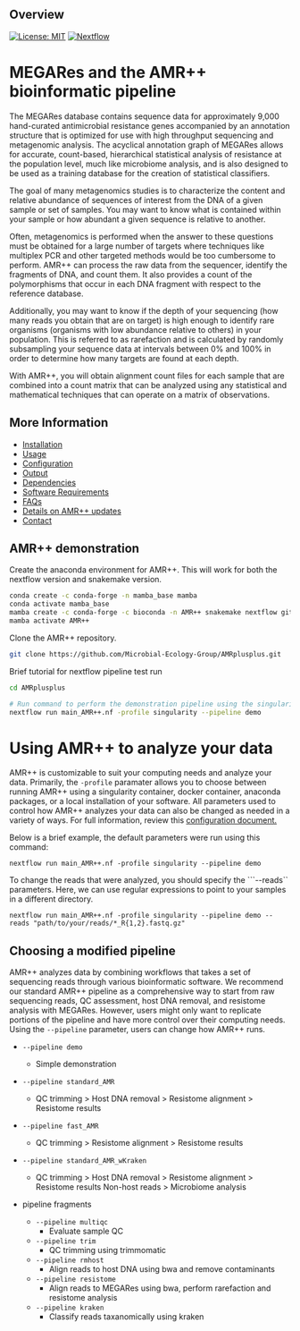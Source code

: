 Overview
--------
[![License: MIT](https://img.shields.io/badge/License-MIT-yellow.svg)](https://opensource.org/licenses/MIT)
[![Nextflow](https://img.shields.io/badge/Nextflow-%E2%89%A50.25.1-brightgreen.svg)](https://www.nextflow.io/)


# MEGARes and the AMR++ bioinformatic pipeline

The MEGARes database contains sequence data for approximately 9,000 hand-curated antimicrobial resistance genes accompanied by an annotation structure that is optimized for use with high throughput sequencing and metagenomic analysis. The acyclical annotation graph of MEGARes allows for accurate, count-based, hierarchical statistical analysis of resistance at the population level, much like microbiome analysis, and is also designed to be used as a training database for the creation of statistical classifiers.

The goal of many metagenomics studies is to characterize the content and relative abundance of sequences of interest from the DNA of a given sample or set of samples. You may want to know what is contained within your sample or how abundant a given sequence is relative to another.

Often, metagenomics is performed when the answer to these questions must be obtained for a large number of targets where techniques like multiplex PCR and other targeted methods would be too cumbersome to perform. AMR++ can process the raw data from the sequencer, identify the fragments of DNA, and count them. It also provides a count of the polymorphisms that occur in each DNA fragment with respect to the reference database.

Additionally, you may want to know if the depth of your sequencing (how many reads you obtain that are on target) is high enough to identify rare organisms (organisms with low abundance relative to others) in your population. This is referred to as rarefaction and is calculated by randomly subsampling your sequence data at intervals between 0% and 100% in order to determine how many targets are found at each depth.

With AMR++, you will obtain alignment count files for each sample that are combined into a count matrix that can be analyzed using any statistical and mathematical techniques that can operate on a matrix of observations.

More Information
----------------

- [Installation](https://github.com/Microbial-Ecology-Group/AMRplusplus/blob/master/docs/installation.md)
- [Usage](https://github.com/Microbial-Ecology-Group/AMRplusplus/blob/master/docs/usage.md)
- [Configuration](https://github.com/Microbial-Ecology-Group/AMRplusplus/blob/master/docs/configuration.md)
- [Output](https://github.com/Microbial-Ecology-Group/AMRplusplus/blob/master/docs/output.md)
- [Dependencies](https://github.com/Microbial-Ecology-Group/AMRplusplus/blob/master/docs/dependencies.md)
- [Software Requirements](https://github.com/Microbial-Ecology-Group/AMRplusplus/blob/master/docs/requirements.md)
- [FAQs](https://github.com/Microbial-Ecology-Group/AMRplusplus/blob/master/docs/FAQs.md)
- [Details on AMR++ updates](https://github.com/Microbial-Ecology-Group/AMRplusplus/blob/master/docs/update_details.md)
- [Contact](https://github.com/Microbial-Ecology-Group/AMRplusplus/blob/master/docs/contact.md)



## AMR++ demonstration

Create the anaconda environment for AMR++. This will work for both the nextflow version and snakemake version.

```bash
conda create -c conda-forge -n mamba_base mamba
conda activate mamba_base
mamba create -c conda-forge -c bioconda -n AMR++ snakemake nextflow git make cxx-compiler singularity
mamba activate AMR++
```


Clone the AMR++ repository.

```bash
git clone https://github.com/Microbial-Ecology-Group/AMRplusplus.git
```

Brief tutorial for nextflow pipeline test run
```bash
cd AMRplusplus

# Run command to perform the demonstration pipeline using the singularity profile
nextflow run main_AMR++.nf -profile singularity --pipeline demo
```


# Using AMR++ to analyze your data

AMR++ is customizable to suit your computing needs and analyze your data. Primarily, the ```-profile``` paramater allows you to choose between running AMR++ using a singularity container, docker container, anaconda packages, or a local installation of your software. 
All parameters used to control how AMR++ analyzes your data can also be changed as needed in a variety of ways. For full information, review this [configuration document.](https://github.com/Microbial-Ecology-Group/AMRplusplus/blob/master/docs/configuration.md)


Below is a brief example, the default parameters were run using this command:

```nextflow run main_AMR++.nf -profile singularity --pipeline demo```

To change the reads that were analyzed, you should specify the ```--reads`` parameters. Here, we can use regular expressions to point to your samples in a different directory.

```nextflow run main_AMR++.nf -profile singularity --pipeline demo --reads "path/to/your/reads/*_R{1,2}.fastq.gz" ```


## Choosing a modified pipeline

AMR++ analyzes data by combining workflows that takes a set of sequencing reads through various bioinformatic software. We recommend our standard AMR++ pipeline as a comprehensive way to start from raw sequencing reads, QC assessment, host DNA removal, and resistome analysis with MEGARes. However, users might only want to replicate portions of the pipeline and have more control over their computing needs. Using the ```--pipeline``` parameter, users can change how AMR++ runs.

* ```--pipeline demo```    
    * Simple demonstration

* ```--pipeline standard_AMR```   
    * QC trimming > Host DNA removal > Resistome alignment > Resistome results

* ```--pipeline fast_AMR```
    * QC trimming > Resistome alignment > Resistome results

* ```--pipeline standard_AMR_wKraken```
    * QC trimming > Host DNA removal > Resistome alignment > Resistome results 
Non-host reads > Microbiome analysis

* pipeline fragments
    * ```--pipeline multiqc```  
        * Evaluate sample QC 
    * ```--pipeline trim```  
        * QC trimming using trimmomatic 
    * ```--pipeline rmhost```  
        * Align reads to host DNA using bwa and remove contaminants 
    * ```--pipeline resistome```  
        * Align reads to MEGARes using bwa, perform rarefaction and resistome analysis
    * ```--pipeline kraken```  
        * Classify reads taxanomically using kraken 

